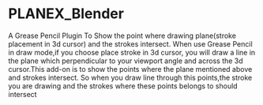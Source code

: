 # PLANEX_Blender
A Grease Pencil Plugin To Show the point where drawing plane(stroke placement in 3d cursor) and the strokes intersect.
When use Grease Pencil in draw mode,if you choose place stroke in 3d cursor, you will draw a line in the plane which perpendicular to your viewport angle and across the 3d cursor.This add-on is to show the points where the plane mentioned above and strokes intersect. So when you draw line through this points,the stroke you are drawing and the strokes where these points belongs to should intersect
